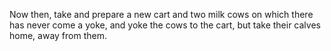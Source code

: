 Now then, take and prepare a new cart and two milk cows on which there has never come a yoke, and yoke the cows to the cart, but take their calves home, away from them.

